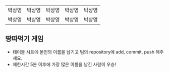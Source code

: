 <table>
      <tbody>
        <tr>
          <td>박상영</td>
          <td>박상영</td>
          <td>박상영</td>
          <td>박상영</td>
          <td>박상영</td>
        </tr>
        <tr>
          <td>박상영</td>
          <td>박상영</td>
          <td>박상영</td>
          <td>박상영</td>
          <td>박상영</td>
        </tr>
      </tbody>
</table>

## 땅따먹기 게임

- 테이블 시트에 본인의 이름을 남기고 팀의 repository에 add, commit, push 해주세요.
- 제한시간 5분 이후에 가장 많은 이름을 남긴 사람이 우승!
